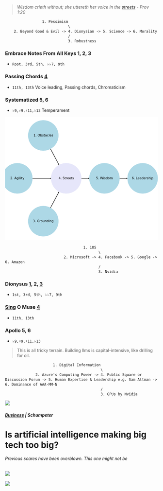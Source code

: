 > *Wisdom crieth without; she uttereth her voice in the [streets](https://www.youtube.com/watch?v=Sc48ToLIQAY) - Prov 1:20*

                     1. Pessimism
                                 \
        2. Beyond Good & Evil -> 4. Dionysian -> 5. Science -> 6. Morality
                                 /
                                 3. Robustness

### Embrace Notes From All Keys 1, 2, 3
- `Root, 3rd, 5th, ♭♭7, 9th`
  
### Passing Chords [4](https://abikesa.github.io/bach/) 
- `11th, 13th` Voice leading, Passing chords, Chromaticism
  
### Systematized  5, 6
- `♭9,♯9,♯11,♭13` Temperament
  
![](./4_agency/nvidia.png)


 
                                        1. iOS
                                               \
                               2. Microsoft -> 4. Facebook -> 5. Google -> 6. Amazon
                                               /
                                               3. Nvidia


### Dionysus [1](https://github.com/abikesa/dailygrind/blob/main/1_challenges/emrohs.md), 2, [3](https://github.com/abikesa/dailygrind/blob/main/3_tools/gpt-4o.md)
- `1st, 3rd, 5th, ♭♭7, 9th`

### [Sing](https://abikesa.github.io/zarathustra/) O Muse [4](https://www.youtube.com/watch?v=Sc48ToLIQAY)
- `11th, 13th`

### Apollo 5, 6
- `♭9,♯9,♯11,♭13`

> This is all tricky terrain. Building llms is capital-intensive, like drilling for oil.
   
                          1. Digital Information
                                                \
                  2. Azure's Computing Power -> 4. Public Square or Discussion Forum -> 5. Human Expertise & Leadership e.g. Sam Altman -> 6. Dominance of AAA-MM-N
                                                /
                                                3. GPUs by Nvidia

![](https://abikesa.github.io/music/frontier.png)

##### [Business](https://www.economist.com/business/2024/06/23/is-artificial-intelligence-making-big-tech-too-big) | Schumpeter    
# Is artificial intelligence making big tech too big?      
###### Previous scares have been overblown. This one might not be       
![](https://www.economist.com/cdn-cgi/image/width=1424,quality=80,format=auto/content-assets/images/20240622_WBP505.jpg)




![](https://upload.wikimedia.org/wikipedia/commons/thumb/5/55/Color_star-en.svg/1200px-Color_star-en.svg.png)
